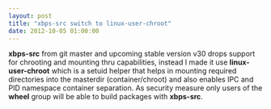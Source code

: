 ```yaml
---
layout: post
title: "xbps-src switch to linux-user-chroot"
date: 2012-10-05 01:00:00
---
```


**xbps-src** from git master and upcoming stable version v30 drops support for chrooting and mounting thru capabilities, instead I made it use **linux-user-chroot** which is a setuid helper that helps in mounting required directories into the masterdir (container/chroot) and also enables IPC and PID namespace container separation. As security measure only users of the **wheel** group will be able to build packages with **xbps-src**.

